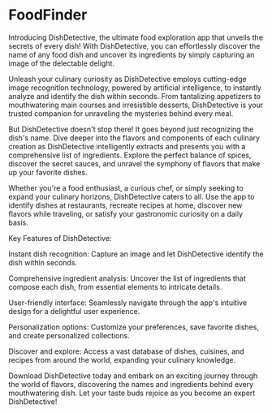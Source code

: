 # FoodFinder

Introducing DishDetective, the ultimate food exploration app that unveils the secrets of every dish! With DishDetective, you can effortlessly discover the name of any food dish and uncover its ingredients by simply capturing an image of the delectable delight.

Unleash your culinary curiosity as DishDetective employs cutting-edge image recognition technology, powered by artificial intelligence, to instantly analyze and identify the dish within seconds. From tantalizing appetizers to mouthwatering main courses and irresistible desserts, DishDetective is your trusted companion for unraveling the mysteries behind every meal.

But DishDetective doesn't stop there! It goes beyond just recognizing the dish's name. Dive deeper into the flavors and components of each culinary creation as DishDetective intelligently extracts and presents you with a comprehensive list of ingredients. Explore the perfect balance of spices, discover the secret sauces, and unravel the symphony of flavors that make up your favorite dishes.

Whether you're a food enthusiast, a curious chef, or simply seeking to expand your culinary horizons, DishDetective caters to all. Use the app to identify dishes at restaurants, recreate recipes at home, discover new flavors while traveling, or satisfy your gastronomic curiosity on a daily basis.

Key Features of DishDetective:

Instant dish recognition: Capture an image and let DishDetective identify the dish within seconds.

Comprehensive ingredient analysis: Uncover the list of ingredients that compose each dish, from essential elements to intricate details.

User-friendly interface: Seamlessly navigate through the app's intuitive design for a delightful user experience.

Personalization options: Customize your preferences, save favorite dishes, and create personalized collections.

Discover and explore: Access a vast database of dishes, cuisines, and recipes from around the world, expanding your culinary knowledge.

Download DishDetective today and embark on an exciting journey through the world of flavors, discovering the names and ingredients behind every mouthwatering dish. Let your taste buds rejoice as you become an expert DishDetective!
